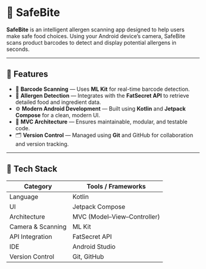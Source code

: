 # 🥗 SafeBite

**SafeBite** is an intelligent allergen scanning app designed to help users make safe food choices. Using your Android device’s camera, SafeBite scans product barcodes to detect and display potential allergens in seconds.

---

## 📱 Features

- 📸 **Barcode Scanning** — Uses **ML Kit** for real-time barcode detection.
- 🧠 **Allergen Detection** — Integrates with the **FatSecret API** to retrieve detailed food and ingredient data.
- ⚙️ **Modern Android Development** — Built using **Kotlin** and **Jetpack Compose** for a clean, modern UI.
- 🧩 **MVC Architecture** — Ensures maintainable, modular, and testable code.
- 🗂️ **Version Control** — Managed using **Git** and GitHub for collaboration and version tracking.

---

## 🧰 Tech Stack

| Category | Tools / Frameworks |
|-----------|--------------------|
| Language | Kotlin |
| UI | Jetpack Compose |
| Architecture | MVC (Model–View–Controller) |
| Camera & Scanning | ML Kit |
| API Integration | FatSecret API |
| IDE | Android Studio |
| Version Control | Git, GitHub |
